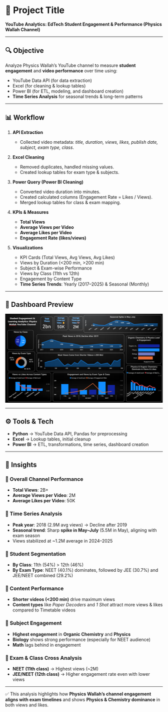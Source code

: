 # 📌 Project Title
**YouTube Analytics: EdTech Student Engagement & Performance (Physics Wallah Channel)**

---

## 🔍 Objective
Analyze Physics Wallah’s YouTube channel to measure **student engagement** and **video performance** over time using:
- YouTube Data API (for data extraction)
- Excel (for cleaning & lookup tables)
- Power BI (for ETL, modeling, and dashboard creation)
- **Time Series Analysis** for seasonal trends & long-term patterns

---

## 📊 Workflow

1. **API Extraction**
   - Collected video metadata: *title, duration, views, likes, publish date, subject, exam type, class*.

2. **Excel Cleaning**
   - Removed duplicates, handled missing values.
   - Created lookup tables for exam type & subjects.

3. **Power Query (Power BI Cleaning)**
   - Converted video duration into minutes.
   - Created calculated columns (Engagement Rate = Likes / Views).
   - Merged lookup tables for class & exam mapping.

4. **KPIs & Measures**
   - **Total Views**
   - **Average Views per Video**
   - **Average Likes per Video**
   - **Engagement Rate (likes/views)**

5. **Visualizations**
   - KPI Cards (Total Views, Avg Views, Avg Likes)
   - Views by Duration (<200 min, >200 min)
   - Subject & Exam-wise Performance
   - Views by Class (11th vs 12th)
   - Engagement by Content Type
   - **Time Series Trends**: Yearly (2017–2025) & Seasonal (Monthly)

---

## 📸 Dashboard Preview
![Edtech Dashboard](./Edtech%20analysis.png)

---

## ⚙️ Tools & Tech
- **Python** → YouTube Data API, Pandas for preprocessing  
- **Excel** → Lookup tables, initial cleanup  
- **Power BI** → ETL, transformations, time series, dashboard creation  

---

## 🚀 Insights

### 🔹 Overall Channel Performance
- **Total Views**: 2B+  
- **Average Views per Video**: 2M  
- **Average Likes per Video**: 50K  

### 🔹 Time Series Analysis
- **Peak year**: 2018 (2.9M avg views) → Decline after 2019  
- **Seasonal trend**: Sharp **spike in May–July** (5.5M in May), aligning with exam season  
- Views stabilized at ~1.2M average in 2024–2025  

### 🔹 Student Segmentation
- **By Class**: 11th (54%) > 12th (46%)  
- **By Exam Type**: NEET (40.1%) dominates, followed by JEE (30.7%) and JEE/NEET combined (29.2%)  

### 🔹 Content Performance
- **Shorter videos (<200 min)** drive maximum views  
- **Content types** like *Paper Decoders* and *1 Shot* attract more views & likes compared to Timetable videos  

### 🔹 Subject Engagement
- **Highest engagement** in **Organic Chemistry** and **Physics**  
- **Biology** shows strong performance (especially for NEET audience)  
- **Math** lags behind in engagement  

### 🔹 Exam & Class Cross Analysis
- **NEET (11th class)** → Highest views (~2M)  
- **JEE/NEET (12th class)** → Higher engagement rate even with lower views  

---

✅ This analysis highlights how **Physics Wallah’s channel engagement aligns with exam timelines** and shows **Physics & Chemistry dominance** in both views and likes.

